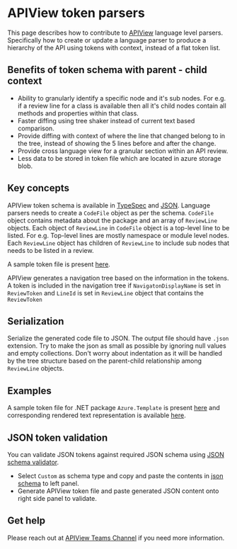 # APIView token parsers

This page describes how to contribute to [APIView](../../../src//dotnet/APIView/APIViewWeb/APIViewWeb.csproj) language level parsers.
Specifically how to create or update a language parser to produce a hierarchy of the API using tokens with context, instead of a flat token list.

## Benefits of token schema with parent - child context

- Ability to granularly identify a specific node and it's sub nodes. For e.g. if a review line for a class is available then all it's child nodes contain all methods and properties within that class.
- Faster diffing using tree shaker instead of current text based comparison.
- Provide diffing with context of where the line that changed belong to in the tree, instead of showing the 5 lines before and after the change.
- Provide cross language view for a granular section within an API review.
- Less data to be stored in token file which are located in azure storage blob.

## Key concepts

APIView token schema is available in [TypeSpec](./apiview-treestyle-parser-schema/model.tsp) and [JSON](./apiview-treestyle-parser-schema/model.json). Language parsers needs to create a `CodeFile` object as per the schema.
`CodeFile` object contains metadata about the package and an array of `ReviewLine` objects. Each object of `ReviewLine` in `CodeFile` object is a top-level line to be listed. For e.g. Top-level lines are mostly namespace or module level nodes.
Each `ReviewLine` object has children of `ReviewLine` to include sub nodes that needs to be listed in a review.

A sample token file is present [here](./apiview-treestyle-parser-schema/sample/Azure.Template_token.json).

APIView generates a navigation tree based on the information in the tokens. A token is included in the navigation tree if `NavigatonDisplayName` is set in `ReviewToken` and `LineId` is set in `ReviewLine` object that contains the `ReviewToken`


## Serialization

Serialize the generated code file to JSON. The output file should have `.json` extension. Try to make the json as small as possible by ignoring null values and empty collections.
Don't worry about indentation as it will be handled by the tree structure based on the parent-child relationship among `ReviewLine` objects.

## Examples

A sample token file for .NET package `Azure.Template` is present [here](./apiview-treestyle-parser-schema/sample/Azure.Template_token.json) and corresponding rendered text representation is available [here](./apiview-treestyle-parser-schema/sample/Azure.Template_review_content.txt).


## JSON token validation

You can validate JSON tokens against required JSON schema using [JSON schema validator](https://www.jsonschemavalidator.net/).

- Select `Custom` as schema type and copy and paste the contents in [json schema](./apiview-treestyle-parser-schema/model.json) to left panel.
- Generate APIView token file and paste generated JSON content onto right side panel to validate.


## Get help

Please reach out at [APIView Teams Channel](https://teams.microsoft.com/l/channel/19%3A3adeba4aa1164f1c889e148b1b3e3ddd%40thread.skype/APIView?groupId=3e17dcb0-4257-4a30-b843-77f47f1d4121&tenantId=72f988bf-86f1-41af-91ab-2d7cd011db47) if you need more information.
